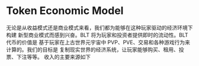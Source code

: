# Token Economic Model

无论是从收益模式还是商业模式来看，我们都为能够在这种玩家驱动的经济环境下构建 新型商业模式而感到兴奋。BLT 将为玩家和投资者提供即时的流动性。BLT 代币的价值是 基于玩家在上古世界元宇宙中 PVP、PVE、交易和各种游戏行为来计算的。我们的目标是 复制现实世界的经济系统，让玩家能够购买、租用、投票、下注等等。 收入的主要来源如下
